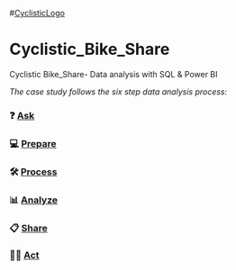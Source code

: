 #[CyclisticLogo](https://github.com/towhidrazu/Cyclistic_Bike_Share/blob/main/Cyclistic.jpg)

# Cyclistic_Bike_Share
Cyclistic Bike_Share- Data analysis with SQL &amp; Power BI


_The case study follows the six step data analysis process:_

### ❓ [Ask](#step-1-ask)
### 💻 [Prepare](#step-2-prepare)
### 🛠 [Process](#step-3-process)
### 📊 [Analyze](#step-4-analyze)
### 📋 [Share](#step-5-share)
### 🧗‍♀️ [Act](#step-6-act)
